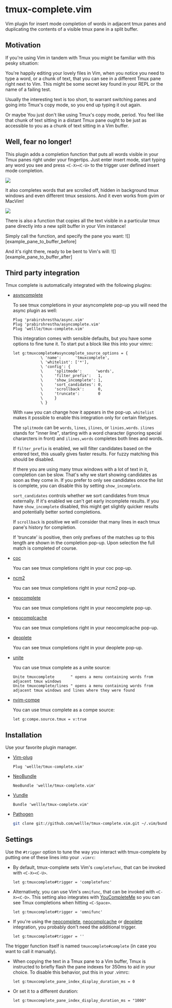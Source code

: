 # tmux-complete.vim

Vim plugin for insert mode completion of words in adjacent tmux panes and
duplicating the contents of a visible tmux pane in a split buffer.

## Motivation

If you're using Vim in tandem with Tmux you might be familiar with this pesky
situation:

You're happily editing your lovely files in Vim, when you notice you need to
type a word, or a chunk of text, that you can see in a different Tmux pane
right next to Vim. This might be some secret key found in your REPL or the name
of a failing test.

Usually the interesting text is too short, to warrant switching panes and going
into Tmux's copy mode, so you end up typing it out again.

Or maybe You just don't like using Tmux's copy mode, period. You feel like that
chunk of text sitting in a distant Tmux pane ought to be just as accessible to
you as a chunk of text sitting in a Vim buffer.

## Well, fear no longer!

This plugin adds a completion function that puts all words visible in your Tmux
panes right under your fingertips. Just enter insert mode, start typing any
word you see and press `<C-X><C-U>` to the trigger user defined insert mode
completion.

![][example]

It also completes words that are scrolled off, hidden in background tmux
windows and even different tmux sessions. And it even works from gvim or
MacVim!

![][gvim]

[example]: https://raw.githubusercontent.com/wellle/images/master/tmux-complete-example.png
[gvim]: https://raw.githubusercontent.com/wellle/images/master/gvim-complete.png

There is also a function that copies all the text visible in a particular tmux
pane directly into a new split buffer in your Vim instance!

Simply call the function, and specify the pane you want:
![][example_pane_to_buffer_before]

And it's right there, ready to be bent to Vim's will:
![][example_pane_to_buffer_after]

## Third party integration

Tmux complete is automatically integrated with the following plugins:

- [asyncomplete](https://github.com/prabirshrestha/asyncomplete.vim)

    To see tmux completions in your asyncomplete pop-up you will need the async
    plugin as well:

    ```vim
    Plug 'prabirshrestha/async.vim'
    Plug 'prabirshrestha/asyncomplete.vim'
    Plug 'wellle/tmux-complete.vim'
    ```

    This integration comes with sensible defaults, but you have some options to
    fine tune it. To start put a block like this into your vimrc:

    ```vim
    let g:tmuxcomplete#asyncomplete_source_options = {
                \ 'name':      'tmuxcomplete',
                \ 'whitelist': ['*'],
                \ 'config': {
                \     'splitmode':      'words',
                \     'filter_prefix':   1,
                \     'show_incomplete': 1,
                \     'sort_candidates': 0,
                \     'scrollback':      0,
                \     'truncate':        0
                \     }
                \ }
    ```

    With `name` you can change how it appears in the pop-up. `whitelist` makes
    it possible to enable this integration only for certain filetypes.

    The `splitmode` can be `words`, `lines`, `ilines`, or `linies,words`.
    `ilines` stands for "inner line", starting with a word character (ignoring
    special chararcters in front) and `ilines,words` completes both lines and
    words.

    If `filter_prefix` is enabled, we will filter candidates based on the
    entered text, this usually gives faster results. For fuzzy matching this
    should be disabled.

    If there you are using many tmux windows with a lot of text in it,
    completion can be slow. That's why we start showing candidates as soon as
    they come in. If you prefer to only see candidates once the list is
    complete, you can disable this by setting `show_incomplete`.

    `sort_candidates` controls whether we sort candidates from tmux externally.
    If it's enabled we can't get early incomplete results. If you have
    `show_incomplete` disabled, this might get slightly quicker results and
    potentially better sorted completions.

    If `scrollback` is positive we will consider that many lines in each tmux
    pane's history for completion.

    If 'truncate' is positive, then only prefixes of the matches up to this
    length are shown in the completion pop-up. Upon selection the full match is
    completed of course.

- [coc](https://github.com/neoclide/coc.nvim)

    You can see tmux completions right in your coc pop-up.

- [ncm2](https://github.com/ncm2/ncm2)

    You can see tmux completions right in your ncm2 pop-up.

- [neocomplete](https://github.com/Shougo/neocomplete.vim)

    You can see tmux completions right in your neocomplete pop-up.

- [neocomplcache](https://github.com/Shougo/neocomplcache.vim)

    You can see tmux completions right in your neocomplcache pop-up.

- [deoplete](https://github.com/Shougo/deoplete.nvim)

    You can see tmux completions right in your deoplete pop-up.

- [unite](https://github.com/Shougo/unite.vim)

    You can use tmux complete as a unite source:

    ```vim
    Unite tmuxcomplete       " opens a menu containing words from adjacent tmux windows
    Unite tmuxcomplete/lines " opens a menu containing words from adjacent tmux windows and lines where they were found
    ```

- [nvim-compe](https://github.com/hrsh7th/nvim-compe)

    You can use tmux complete as a compe source:

    ```vim
    let g:compe.source.tmux = v:true
    ```

## Installation

Use your favorite plugin manager.

- [Vim-plug][vim-plug]

    ```vim
    Plug 'wellle/tmux-complete.vim'
    ```

- [NeoBundle][neobundle]

    ```vim
    NeoBundle 'wellle/tmux-complete.vim'
    ```

- [Vundle][vundle]

    ```vim
    Bundle 'wellle/tmux-complete.vim'
    ```

- [Pathogen][pathogen]

    ```sh
    git clone git://github.com/wellle/tmux-complete.vim.git ~/.vim/bundle/tmux-complete.vim
    ```

[neobundle]: https://github.com/Shougo/neobundle.vim
[vundle]: https://github.com/gmarik/vundle
[vim-plug]: https://github.com/junegunn/vim-plug
[pathogen]: https://github.com/tpope/vim-pathogen

## Settings

Use the `#trigger` option to tune the way you interact with
tmux-complete by putting one of these lines into your `.vimrc`:

- By default, tmux-complete sets Vim's `completefunc`, that can be invoked with
  `<C-X><C-U>`.

    ```vim
    let g:tmuxcomplete#trigger = 'completefunc'
    ```

- Alternatively, you can use Vim's `omnifunc`, that can be invoked with
  `<C-X><C-O>`. This setting also integrates with
  [YouCompleteMe](https://github.com/Valloric/YouCompleteMe) so you can see
  Tmux completions when hitting `<C-Space>`.

    ```vim
    let g:tmuxcomplete#trigger = 'omnifunc'
    ```

- If you're using the [neocomplete](https://github.com/Shougo/neocomplete.vim),
  [neocomplcache](https://github.com/Shougo/neocomplcache.vim) or
  [deoplete](https://github.com/Shougo/deoplete.nvim) integration, you probably
  don't need the additional trigger.

    ```vim
    let g:tmuxcomplete#trigger = ''
    ```

The trigger function itself is named `tmuxcomplete#complete` (in case you want
to call it manually).

- When copying the text in a Tmux pane to a Vim buffer, Tmux is instructed to
briefly flash the pane indexes for 350ms to aid in your choice. To disable this
behavior, put this in your .vimrc:

    ```vim
    let g:tmuxcomplete_pane_index_display_duration_ms = 0
    ```

- Or set it to a different duration:
    
    ```vim
    let g:tmuxcomplete_pane_index_display_duration_ms = "1000"
    ```
    
